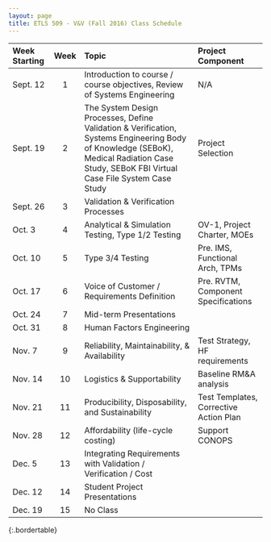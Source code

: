 ```yaml
---
layout: page
title: ETLS 509 - V&V (Fall 2016) Class Schedule
---
```


| Week Starting | Week | Topic                                                                                                                                                                                     | Project Component                      |
|:--------------|:----:|:------------------------------------------------------------------------------------------------------------------------------------------------------------------------------------------|:---------------------------------------|
| Sept. 12      |  1   | Introduction to course / course objectives, Review of Systems Engineering                                                                                                                 | N/A                                    |
| Sept. 19      |  2   | The System Design Processes, Define Validation & Verification, Systems Engineering Body of Knowledge (SEBoK), Medical Radiation Case Study, SEBoK FBI Virtual Case File System Case Study | Project Selection                      |
| Sept. 26      |  3   | Validation & Verification Processes                                                                                                                                                       |                                        |
| Oct. 3        |  4   | Analytical & Simulation Testing, Type 1/2 Testing                                                                                                                                         | OV-1, Project Charter, MOEs            |
| Oct. 10       |  5   | Type 3/4 Testing                                                                                                                                                                          | Pre. IMS, Functional Arch, TPMs        |
| Oct. 17       |  6   | Voice of Customer / Requirements Definition                                                                                                                                               | Pre. RVTM, Component Specifications    |
| Oct. 24       |  7   | Mid-term Presentations                                                                                                                                                                    |                                        |
| Oct. 31       |  8   | Human Factors Engineering                                                                                                                                                                 |                                        |
| Nov. 7        |  9   | Reliability, Maintainability, & Availability                                                                                                                                              | Test Strategy, HF requirements         |
| Nov. 14       |  10  | Logistics & Supportability                                                                                                                                                                | Baseline RM&A analysis                 |
| Nov. 21       |  11  | Producibility, Disposability, and Sustainability                                                                                                                                          | Test Templates, Corrective Action Plan |
| Nov. 28       |  12  | Affordability (life-cycle costing)                                                                                                                                                        | Support CONOPS                         |
| Dec. 5        |  13  | Integrating Requirements with Validation / Verification / Cost                                                                                                                            |                                        |
| Dec. 12       |  14  | Student Project Presentations                                                                                                                                                             |                                        |
| Dec. 19       |  15  | No Class                                                                                                                                                                                  |                                        |
{:.bordertable}
